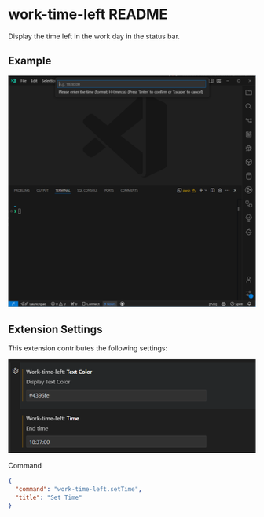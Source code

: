 # work-time-left README

Display the time left in the work day in the status bar.

## Example

![example-2](example-2.png)

## Extension Settings

This extension contributes the following settings:

![example-1](example-1.png)

Command

```json
{
  "command": "work-time-left.setTime",
  "title": "Set Time"
}
```
